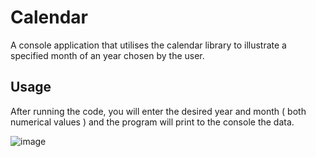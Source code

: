 # Calendar

A console application that utilises the calendar library to illustrate a specified month of an year chosen by the user.

## Usage

After running the code, you will enter the desired year and month ( both numerical values ) and the program will print to the console the data.

![image](https://github.com/Rares8921/Projects/blob/master/2019/Python/Calendar/calendar.jpg?raw=true)
